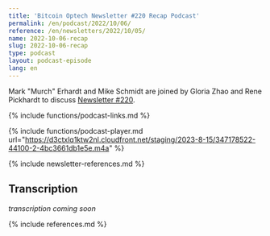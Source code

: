 ```yaml
---
title: 'Bitcoin Optech Newsletter #220 Recap Podcast'
permalink: /en/podcast/2022/10/06/
reference: /en/newsletters/2022/10/05/
name: 2022-10-06-recap
slug: 2022-10-06-recap
type: podcast
layout: podcast-episode
lang: en
---
```

Mark "Murch" Erhardt and Mike Schmidt are joined by Gloria Zhao and Rene
Pickhardt to discuss [Newsletter #220]({{page.reference}}).

{% include functions/podcast-links.md %}

{% include functions/podcast-player.md url="https://d3ctxlq1ktw2nl.cloudfront.net/staging/2023-8-15/347178522-44100-2-4bc3661db1e5e.m4a" %}

{% include newsletter-references.md %}

## Transcription

_transcription coming soon_

{% include references.md %}
